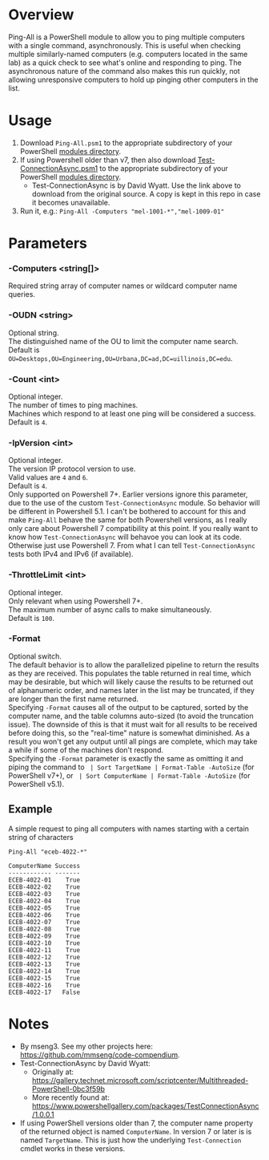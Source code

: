 # Overview
Ping-All is a PowerShell module to allow you to ping multiple computers with a single command, asynchronously. This is useful when checking multiple similarly-named computers (e.g. computers located in the same lab) as a quick check to see what's online and responding to ping. The asynchronous nature of the command also makes this run quickly, not allowing unresponsive computers to hold up pinging other computers in the list.

# Usage
1. Download `Ping-All.psm1` to the appropriate subdirectory of your PowerShell [modules directory](https://github.com/engrit-illinois/how-to-install-a-custom-powershell-module).
2. If using Powershell older than v7, then also download [Test-ConnectionAsync.psm1](https://www.powershellgallery.com/packages/TestConnectionAsync/1.0.0.1) to the appropriate subdirectory of your PowerShell [modules directory](https://github.com/engrit-illinois/how-to-install-a-custom-powershell-module).
    - Test-ConnectionAsync is by David Wyatt. Use the link above to download from the original source. A copy is kept in this repo in case it becomes unavailable.
3. Run it, e.g.: `Ping-All -Computers "mel-1001-*","mel-1009-01"`

# Parameters

### -Computers \<string[]\>
Required string array of computer names or wildcard computer name queries.  

### -OUDN \<string\>
Optional string.  
The distinguished name of the OU to limit the computer name search.  
Default is `OU=Desktops,OU=Engineering,OU=Urbana,DC=ad,DC=uillinois,DC=edu`.  

### -Count \<int\>
Optional integer.  
The number of times to ping machines.  
Machines which respond to at least one ping will be considered a success.  
Default is `4`.  

### -IpVersion \<int\>
Optional integer.  
The version IP protocol version to use.  
Valid values are `4` and `6`.  
Default is `4`.  
Only supported on Powershell 7+. Earlier versions ignore this parameter, due to the use of the custom `Test-ConnectionAsync` module. So behavior will be different in Powershell 5.1. I can't be bothered to account for this and make `Ping-All` behave the same for both Powershell versions, as I really only care about Powershell 7 compatibility at this point. If you really want to know how `Test-ConnectionAsync` will behavoe you can look at its code. Otherwise just use Powershell 7. From what I can tell `Test-ConnectionAsync` tests both IPv4 and IPv6 (if available).  

### -ThrottleLimit \<int\>
Optional integer.  
Only relevant when using Powershell 7+.  
The maximum number of async calls to make simultaneously.  
Default is `100`.  

### -Format
Optional switch.  
The default behavior is to allow the parallelized pipeline to return the results as they are received. This populates the table returned in real time, which may be desirable, but which will likely cause the results to be returned out of alphanumeric order, and names later in the list may be truncated, if they are longer than the first name returned.  
Specifying `-Format` causes all of the output to be captured, sorted by the computer name, and the table columns auto-sized (to avoid the truncation issue). The downside of this is that it must wait for all results to be received before doing this, so the "real-time" nature is somewhat diminished. As a result you won't get any output until all pings are complete, which may take a while if some of the machines don't respond.  
Specifying the `-Format` parameter is exactly the same as omitting it and piping the command to ` | Sort TargetName | Format-Table -AutoSize` (for PowerShell v7+), or ` | Sort ComputerName | Format-Table -AutoSize` (for PowerShell v5.1).  

## Example
A simple request to ping all computers with names starting with a certain string of characters
```
Ping-All "eceb-4022-*"

ComputerName Success
------------ -------
ECEB-4022-01    True
ECEB-4022-02    True
ECEB-4022-03    True
ECEB-4022-04    True
ECEB-4022-05    True
ECEB-4022-06    True
ECEB-4022-07    True
ECEB-4022-08    True
ECEB-4022-09    True
ECEB-4022-10    True
ECEB-4022-11    True
ECEB-4022-12    True
ECEB-4022-13    True
ECEB-4022-14    True
ECEB-4022-15    True
ECEB-4022-16    True
ECEB-4022-17   False
```

# Notes
- By mseng3. See my other projects here: https://github.com/mmseng/code-compendium.
- Test-ConnectionAsync by David Wyatt:
  - Originally at: https://gallery.technet.microsoft.com/scriptcenter/Multithreaded-PowerShell-0bc3f59b
  - More recently found at: https://www.powershellgallery.com/packages/TestConnectionAsync/1.0.0.1
- If using PowerShell versions older than 7, the computer name property of the returned object is named `ComputerName`. In version 7 or later is is named `TargetName`. This is just how the underlying `Test-Connection` cmdlet works in these versions.
